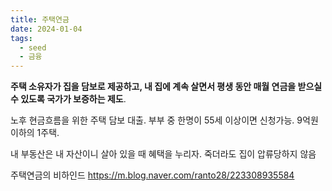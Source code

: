 ```yaml
---
title: 주택연금
date: 2024-01-04
tags:
  - seed
  - 금융
---
```


**주택 소유자가 집을 담보로 제공하고, 내 집에 계속 살면서 평생 동안 매월 연금을 받으실 수 있도록 국가가 보증하는 제도**.

노후 현금흐름을 위한 주택 담보 대출.
부부 중 한명이 55세 이상이면 신청가능. 9억원 이하의 1주택.

내 부동산은 내 자산이니 살아 있을 때 혜택을 누리자.
죽더라도 집이 압류당하지 않음 

주택연금의 비하인드
https://m.blog.naver.com/ranto28/223308935584